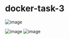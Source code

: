# docker-task-3
![image](https://github.com/user-attachments/assets/22be2f7b-77a7-4740-8c16-f0972df18fd9)

![image](https://github.com/user-attachments/assets/5b5a75ba-a812-44c8-bb2e-0eced3471f13)
![image](https://github.com/user-attachments/assets/7e68f903-9704-432a-b526-2a11e52b624a)
